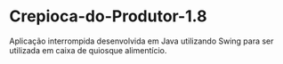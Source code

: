 # Crepioca-do-Produtor-1.8
Aplicação interrompida desenvolvida em Java utilizando Swing para ser utilizada em caixa de quiosque alimentício.
